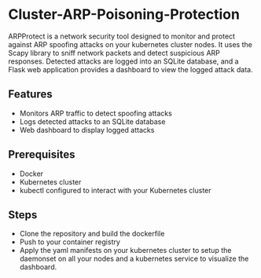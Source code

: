 # Cluster-ARP-Poisoning-Protection

ARPProtect is a network security tool designed to monitor and protect against ARP spoofing attacks on your kubernetes cluster nodes. It uses the Scapy library to sniff network packets and detect suspicious ARP responses. Detected attacks are logged into an SQLite database, and a Flask web application provides a dashboard to view the logged attack data.

## Features

- Monitors ARP traffic to detect spoofing attacks
- Logs detected attacks to an SQLite database
- Web dashboard to display logged attacks

## Prerequisites

- Docker
- Kubernetes cluster
- kubectl configured to interact with your Kubernetes cluster


## Steps

- Clone the repository and build the dockerfile
- Push to your container registry
- Apply the yaml manifests on your kubernetes cluster to setup the daemonset on all your nodes and a kubernetes service to visualize the dashboard.

  

